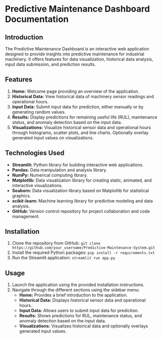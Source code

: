 # Predictive Maintenance Dashboard Documentation

## Introduction
The Predictive Maintenance Dashboard is an interactive web application designed to provide insights into predictive maintenance for industrial machinery. It offers features for data visualization, historical data analysis, input data submission, and prediction results.

## Features
1. **Home:** Welcome page providing an overview of the application.
2. **Historical Data:** View historical data of machinery sensor readings and operational hours.
3. **Input Data:** Submit input data for prediction, either manually or by generating random values.
4. **Results:** Display predictions for remaining useful life (RUL), maintenance status, and anomaly detection based on the input data.
5. **Visualizations:** Visualize historical sensor data and operational hours through histograms, scatter plots, and line charts. Optionally overlay generated input values on visualizations.

## Technologies Used
- **Streamlit:** Python library for building interactive web applications.
- **Pandas:** Data manipulation and analysis library.
- **NumPy:** Numerical computing library.
- **Matplotlib:** Data visualization library for creating static, animated, and interactive visualizations.
- **Seaborn:** Data visualization library based on Matplotlib for statistical graphics.
- **scikit-learn:** Machine learning library for predictive modeling and data analysis.
- **GitHub:** Version control repository for project collaboration and code management.

## Installation
1. Clone the repository from GitHub: `git clone https://github.com/your_username/Predictive-Maintenance-System.git`
2. Install the required Python packages: `pip install -r requirements.txt`
3. Run the Streamlit application: `streamlit run app.py`

## Usage
1. Launch the application using the provided installation instructions.
2. Navigate through the different sections using the sidebar menu:
   - **Home:** Provides a brief introduction to the application.
   - **Historical Data:** Displays historical sensor data and operational hours.
   - **Input Data:** Allows users to submit input data for prediction.
   - **Results:** Shows predictions for RUL, maintenance status, and anomaly detection based on the input data.
   - **Visualizations:** Visualizes historical data and optionally overlays generated input values.






